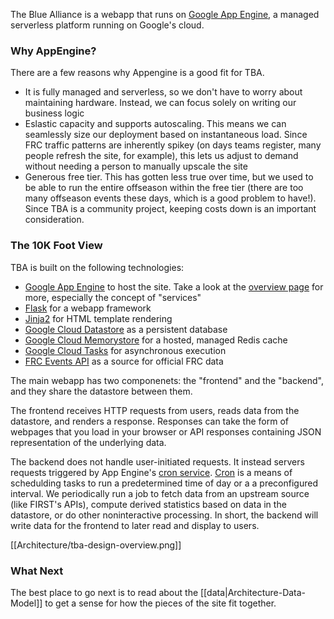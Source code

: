 The Blue Alliance is a webapp that runs on [Google App Engine](https://cloud.google.com/appengine), a managed serverless platform running on Google's cloud.


### Why AppEngine?

There are a few reasons why Appengine is a good fit for TBA.
 - It is fully managed and serverless, so we don't have to worry about maintaining hardware. Instead, we can focus solely on writing our business logic
 - Eslastic capacity and supports autoscaling. This means we can seamlessly size our deployment based on instantaneous load. Since FRC traffic patterns are inherently spikey (on days teams register, many people refresh the site, for example), this lets us adjust to demand without needing a person to manually upscale the site
 - Generous free tier. This has gotten less true over time, but we used to be able to run the entire offseason within the free tier (there are too many offseason events these days, which is a good problem to have!). Since TBA is a community project, keeping costs down is an important consideration.

### The 10K Foot View

TBA is built on the following technologies:
 - [Google App Engine](https://cloud.google.com/appengine) to host the site. Take a look at the [overview page](https://cloud.google.com/appengine/docs/standard/python3/an-overview-of-app-engine) for more, especially the concept of "services"
 - [Flask](https://palletsprojects.com/p/flask/) for a webapp framework
 - [Jinja2](https://palletsprojects.com/p/jinja/) for HTML template rendering
 - [Google Cloud Datastore](https://cloud.google.com/datastore) as a persistent database
 - [Google Cloud Memorystore](https://cloud.google.com/memorystore) for a hosted, managed Redis cache
 - [Google Cloud Tasks](https://cloud.google.com/tasks) for asynchronous execution
 - [FRC Events API](https://frc-events.firstinspires.org/services/API/) as a source for official FRC data

The main webapp has two componenets: the "frontend" and the "backend", and they share the datastore between them. 

The frontend receives HTTP requests from users, reads data from the datastore, and renders a response. Responses can take the form of webpages that you load in your browser or API responses containing JSON representation of the underlying data.

The backend does not handle user-initiated requests. It instead servers requests triggered by App Engine's [cron service](https://cloud.google.com/appengine/docs/standard/python3/scheduling-jobs-with-cron-yaml). [Cron](https://en.wikipedia.org/wiki/Cron) is a means of schedulding tasks to run a predetermined time of day or a a preconfigured interval. We periodically run a job to fetch data from an upstream source (like FIRST's APIs), compute derived statistics based on data in the datastore, or do other noninteractive processing. In short, the backend will write data for the frontend to later read and display to users.

[[Architecture/tba-design-overview.png]]

### What Next

The best place to go next is to read about the [[data|Architecture-Data-Model]] to get a sense for how the pieces of the site fit together.
